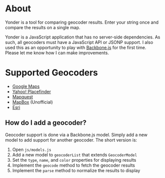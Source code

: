 # About #
Yonder is a tool for comparing geocoder results. Enter your string once and compare the results on a single map.

Yonder is a JavaScript application that has no server-side dependencies. As such, all geocoders must have a JavaScript API or JSONP support. I also used this as an opportunity to play with [Backbone.js](http://documentcloud.github.com/backbone/) for the first time. Please let me know how I can make improvements.

# Supported Geocoders #

* [Google Maps](http://code.google.com/apis/maps/documentation/geocoding/)
* [Yahoo! Placefinder](http://developer.yahoo.com/geo/placefinder/)
* [Mapquest](http://www.mapquestapi.com/geocoding/)
* [MapBox](https://www.mapbox.com/developers/api/geocoding/) (Unofficial)
* [Esri](http://geocode.arcgis.com/arcgis/index.html)

## How do I add a geocoder? ##
Geocoder support is done via a Backbone.js model. Simply add a new model to add support for another geocoder. The short version is:

1.  Open `js/models.js`
2.  Add a new model to `geocoderList` that extends `GeocoderModel`
3.  Set the `type`, `name`, and `color` properties for displaying results
4.  Implement the `geocode` method to fetch the geocoder results
5.  Implement the `parse` method to normalize the results to display
